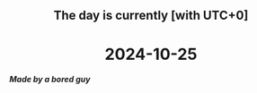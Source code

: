<h2 align=center>The day is currently [with UTC+0]</h2>
<h1 align=center><!--TIME BEGIN-->2024-10-25<!--TIME END--></h1>
<h5>Made by a bored guy</h5>
